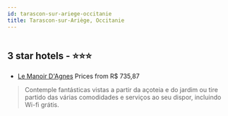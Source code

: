 ```yaml
---
id: tarascon-sur-ariege-occitanie
title: Tarascon-sur-Ariège, Occitanie
---
```


<center><img src="https://i.travelapi.com/hotels/6000000/5950000/5949700/5949673/bec23ecb_z.jpg" alt="" /></center>


##  3 star hotels - ⭐️⭐️⭐️

-    [Le Manoir D'Agnes](https://www.hurb.com/br/aud/https://www.hurb.com/br/hotels/tarascon-sur-ariege/le-manoir-d-agnes-HT-3WDZ?cmp=18055) Prices from R$ 735,87
   > Contemple fantásticas vistas a partir da açoteia e do jardim ou tire partido das várias comodidades e serviços ao seu dispor, incluindo Wi-fi grátis.
